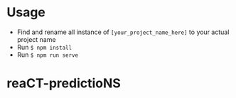 # Usage
- Find and rename all instance of `[your_project_name_here]` to your actual project name
- Run `$ npm install`
- Run `$ npm run serve`
# reaCT-predictioNS
